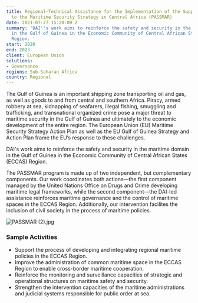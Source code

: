 ```yaml
---
title: Regional—Technical Assistance for the Implementation of the Support Programme
  to the Maritime Security Strategy in Central Africa (PASSMAR)
date: 2021-07-27 15:20:00 Z
summary: 'DAI''s work aims to reinforce the safety and security in the maritime domain
  in the Gulf of Guinea in the Economic Community of Central African States (ECCAS)
  Region. '
start: 2020
end: 2023
client: European Union
solutions:
- Governance
regions: Sub-Saharan Africa
country: Regional
---
```


The Gulf of Guinea is an important shipping zone transporting oil and gas, as well as goods to and from central and southern Africa. Piracy, armed robbery at sea, kidnapping of seafarers, illegal fishing, smuggling and trafficking, and transnational organized crime pose a major threat to maritime security in the Gulf of Guinea and ultimately to the economic development of the entire region. The European Union (EU) Maritime Security Strategy Action Plan as well as the EU Gulf of Guinea Strategy and Action Plan frame the EU’s response to these challenges.

DAI's work aims to reinforce the safety and security in the maritime domain in the Gulf of Guinea in the Economic Community of Central African States (ECCAS) Region. 

The PASSMAR program is made up of two independent, but complementary components. Our work coordinates both actions—the first component managed by the United Nations Office on Drugs and Crime developing maritime legal frameworks, while the second component—the DAI-led assistance reinforces maritime governance and the control of maritime spaces in the ECCAS Region. Additionally, our intervention facilites the inclusion of civil society in the process of maritime policies. 

![PASSMAR (2).jpg](/uploads/PASSMAR%20(2).jpg)

### Sample Activities

* Support the process of developing and integrating regional maritime policies in the ECCAS Region.
* Improve the administration of common maritime space in the ECCAS Region to enable cross-border maritime cooperation.
* Reinforce the monitoring and surveillance capacities of strategic and operational structures on maritime safety and security.
* Strengthen the intervention capacities of the maritime administrations and judicial systems responsible for public order at sea.